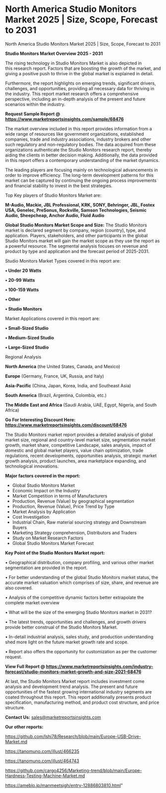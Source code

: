 # North America Studio Monitors Market 2025 | Size, Scope, Forecast to 2031
North America Studio Monitors Market 2025 | Size, Scope, Forecast to 2031

<Strong> Studio Monitors Market Overview 2025 - 2031</strong>

The rising technology in Studio Monitors Market is also depicted in this research report. Factors that are boosting the growth of the market, and giving a positive push to thrive in the global market is explained in detail.

Furthermore, the report highlights on emerging trends, significant drivers, challenges, and opportunities, providing all necessary data for thriving in the industry. This report market research offers a comprehensive perspective, including an in-depth analysis of the present and future scenarios within the industry.

<strong>Request Sample Report @ <a href=https://www.marketreportsinsights.com/sample/68476>https://www.marketreportsinsights.com/sample/68476</a></strong>

The market overview included in this report provides information from a wide range of resources like government organizations, established companies, trade and industry associations, industry brokers and other such regulatory and non-regulatory bodies. The data acquired from these organizations authenticate the Studio Monitors research report, thereby aiding the clients in better decision making. Additionally, the data provided in this report offers a contemporary understanding of the market dynamics.

The leading players are focusing mainly on technological advancements in order to improve efficiency. The long-term development patterns for this market can be captured by continuing the ongoing process improvements and financial stability to invest in the best strategies.

Top Key players of Studio Monitors Market are:

<strong>M-Audio, Mackie, JBL Professional, KRK, SONY, Behringer, JBL, Fostex USA, Genelec, PreSonus, Rockville, Samson Technologies, Seismic Audio, Sheepcheap, Anchor Audio, Fluid Audio</strong>

<strong><b>Global Studio Monitors Market Scope and Size:</b></strong>
The Studio Monitors market is declared segment by company, region (country), type, and application. Players, stakeholders, and other participants in the global Studio Monitors market will gain the market scope as they use the report as a powerful resource. The segmental analysis focuses on revenue and product by type and application and the forecast period of 2025-2031.

Studio Monitors Market Types covered in this report are:

<strong>• Under 20 Watts

• 20-99 Watts

• 100-159 Watts

• Other

• Studio Monitors</strong>

Market Applications covered in this report are:

<strong>• Small-Sized Studio

• Medium-Sized Studio

• Large-Sized Studio</strong> 

Regional Analysis

<strong>North America</strong> (the United States, Canada, and Mexico)

<strong>Europe</strong> (Germany, France, UK, Russia, and Italy)

<strong>Asia-Pacific</strong> (China, Japan, Korea, India, and Southeast Asia)

<strong>South America</strong> (Brazil, Argentina, Colombia, etc.)

<strong>The Middle East and Africa</strong> (Saudi Arabia, UAE, Egypt, Nigeria, and South Africa)

<strong>Go For Interesting Discount Here: <a href=https://www.marketreportsinsights.com/discount/68476>https://www.marketreportsinsights.com/discount/68476</a></strong>

The Studio Monitors market report provides a detailed analysis of global market size, regional and country-level market size, segmentation market growth, market share, competitive Landscape, sales analysis, impact of domestic and global market players, value chain optimization, trade regulations, recent developments, opportunities analysis, strategic market growth analysis, product launches, area marketplace expanding, and technological innovations.

<strong><b>Major factors covered in the report:</b></strong>
<ul>
  <li>Global Studio Monitors Market </li>
  <li>Economic Impact on the Industry</li>
  <li>Market Competition in terms of Manufacturers</li>
  <li>Production, Revenue (Value) by geographical segmentation</li>
  <li>Production, Revenue (Value), Price Trend by Type</li>
  <li>Market Analysis by Application</li>
  <li>Cost Investigation</li>
  <li>Industrial Chain, Raw material sourcing strategy and Downstream Buyers</li>
  <li>Marketing Strategy comprehension, Distributors and Traders</li>
  <li>Study on Market Research Factors</li>
  <li>Global Studio Monitors Market Forecast</li>
</ul>

<strong><b>Key Point of the Studio Monitors Market report:</b></strong>

• Geographical distribution, company profiling, and various other market segmentation are provided in the report.

• For better understanding of the global Studio Monitors market status, the accurate market valuation which comprises of size, share, and revenue are also covered.

• Analysis of the competitive dynamic factors better extrapolate the complete market overview

• What will be the size of the emerging Studio Monitors market in 2031?

• The latest trends, opportunities and challenges, and growth drivers provide better construal of the Studio Monitors Market.

• In-detail industrial analysis, sales study, and production understanding shed more light on the future market growth rate and scope.

• Report also offers the opportunity for customization as per the customer request.

<strong><b>View Full Report @ <a href=https://www.marketreportsinsights.com/industry-forecast/studio-monitors-market-growth-and-size-2021-68476>https://www.marketreportsinsights.com/industry-forecast/studio-monitors-market-growth-and-size-2021-68476</a></b></strong>


At last, the Studio Monitors Market report includes investment come analysis and development trend analysis. The present and future opportunities of the fastest growing international industry segments are coated throughout this report. This report additionally presents product specification, manufacturing method, and product cost structure, and price structure.

<strong>Contact Us:</strong>
sales@marketreportsinsights.com

<strong>Our other reports:</strong>

<a href=https://github.com/Ishi78/Research/blob/main/Europe-USB-Drive-Market.md>https://github.com/Ishi78/Research/blob/main/Europe-USB-Drive-Market.md</a>

<a href=https://tanomuno.com/illust/466235>https://tanomuno.com/illust/466235</a>

<a href=https://tanomuno.com/illust/464743>https://tanomuno.com/illust/464743</a>

<a href=https://github.com/cargo4256/Marketing-trend/blob/main/Europe-Hardness-Testing-Machine-Market.md>https://github.com/cargo4256/Marketing-trend/blob/main/Europe-Hardness-Testing-Machine-Market.md</a>

<a href=https://ameblo.jp/manmeetsigh/entry-12886803810.html>https://ameblo.jp/manmeetsigh/entry-12886803810.html</a>"
